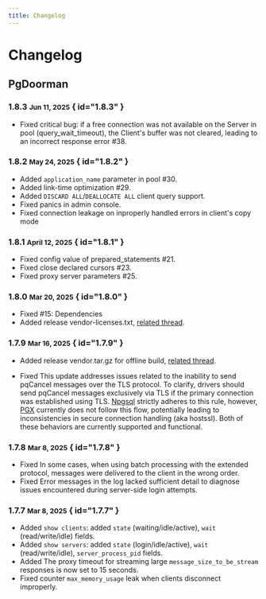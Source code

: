 ```yaml
---
title: Changelog
---
```


# Changelog

## PgDoorman

### 1.8.3 <small>Jun 11, 2025</small> { id="1.8.3" }

- Fixed critical bug: if a free connection was not available on the Server in pool (query_wait_timeout), the Client's buffer was not cleared, leading to an incorrect response error #38.

### 1.8.2 <small>May 24, 2025</small> { id="1.8.2" }

- Added `application_name` parameter in pool #30.
- Added link-time optimization #29.
- Added `DISCARD ALL`/`DEALLOCATE ALL` client query support.
- Fixed panics in admin console.
- Fixed connection leakage on inproperly handled errors in client's copy mode

### 1.8.1 <small>April 12, 2025</small> { id="1.8.1" }

- Fixed config value of prepared_statements #21.
- Fixed close declared cursors #23.
- Fixed proxy server parameters #25.

### 1.8.0 <small>Mar 20, 2025</small> { id="1.8.0" }

- Fixed #15: Dependencies
- Added release vendor-licenses.txt, [related thread](https://www.postgresql.org/message-id/flat/CAMp%2BueYqZNwA5SnZV3-iPOyrmQwnwabyMNMOsu-Rq0sLAa2b0g%40mail.gmail.com).

### 1.7.9 <small>Mar 16, 2025</small> { id="1.7.9" }

- Added release vendor.tar.gz for offline build, [related thread](https://www.postgresql.org/message-id/flat/CAMp%2BueYqZNwA5SnZV3-iPOyrmQwnwabyMNMOsu-Rq0sLAa2b0g%40mail.gmail.com).

- Fixed This update addresses issues related to the inability to send pqCancel messages over the TLS protocol. 
To clarify, drivers should send pqCancel messages exclusively via TLS if the primary connection was established using TLS.
[Npgsql](https://github.com/npgsql/npgsql) strictly adheres to this rule, however, [PGX](https://github.com/jackc/pgx) currently does not follow this flow, potentially leading to inconsistencies in secure connection handling (aka hostssl).
Both of these behaviors are currently supported and functional.

### 1.7.8 <small>Mar 8, 2025</small> { id="1.7.8" }

- Fixed In some cases, when using batch processing with the extended protocol, messages were delivered to the client in the wrong order.
- Fixed Error messages in the log lacked sufficient detail to diagnose issues encountered during server-side login attempts.

### 1.7.7 <small>Mar 8, 2025</small> { id="1.7.7" }

- Added `show clients`: added `state` (waiting/idle/active), `wait` (read/write/idle) fields.
- Added `show servers`: added `state` (login/idle/active), `wait` (read/write/idle), `server_process_pid` fields.
- Added The proxy timeout for streaming large `message_size_to_be_stream` responses is now set to 15 seconds.
- Fixed counter `max_memory_usage` leak when clients disconnect improperly.
